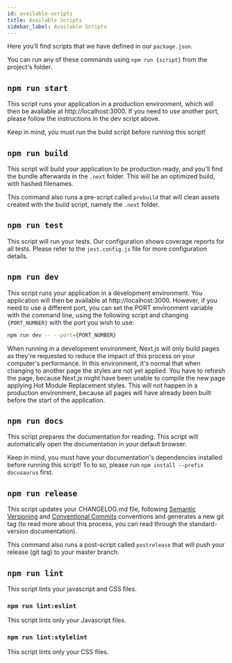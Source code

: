 ```yaml
---
id: available-scripts
title: Available Scripts
sidebar_label: Available Scripts
---
```


Here you'll find scripts that we have defined in our `package.json`.

You can run any of these commands using `npm run {script}` from the project's folder.

## `npm run start`

This script runs your application in a production environment, which will then be available at http://localhost:3000.
If you need to use another port, please follow the instructions in the dev script above.

Keep in mind, you must run the build script before running this script!

## `npm run build`

This script will build your application to be production ready, and you'll find the bundle afterwards in the `.next` folder.
This will be an optimized build, with hashed filenames.

This command also runs a pre-script called `prebuild` that will clean assets created with the build script, namely the `.next` folder.

## `npm run test`

This script will run your tests.
Our configuration shows coverage reports for all tests.
Please refer to the `jest.config.js` file for more configuration details.

## `npm run dev`

This script runs your application in a development environment.
You application will then be available at http://localhost:3000.
However, if you need to use a different port, you can set the PORT environment variable with the command line, using the following script and changing `{PORT_NUMBER}` with the port you wish to use:

```bash
npm run dev -- --port={PORT_NUMBER}
```

When running in a development environment, Next.js will only build pages as they're requested to reduce the impact of this process on your computer's performance.
In this environment, it's normal that when changing to another page the styles are not yet applied.
You have to refresh the page, because Next.js might have been unable to compile the new page applying Hot Module Replacement styles.
This will not happen in a production environment, because all pages will have already been built before the start of the application.

## `npm run docs`

This script prepares the documentation for reading.
This script will automatically open the documentation in your default browser.

Keep in mind, you must have your documentation's dependencies installed before running this script!
To to so, please run `npm install --prefix docusaurus` first.

## `npm run release`

This script updates your CHANGELOG.md file, following [Semantic Versioning](https://semver.org/) and [Conventional Commits](conventionalcommits.org) conventions and generates a new git tag (to read more about this process, you can read through the standard-version documentation).

This command also runs a post-script called `postrelease` that will push your release (git tag) to your master branch.

## `npm run lint`

This script lints your javascript and CSS files.

### `npm run lint:eslint`

This script lints only your Javascript files.

### `npm run lint:stylelint`

This script lints only your CSS files.
